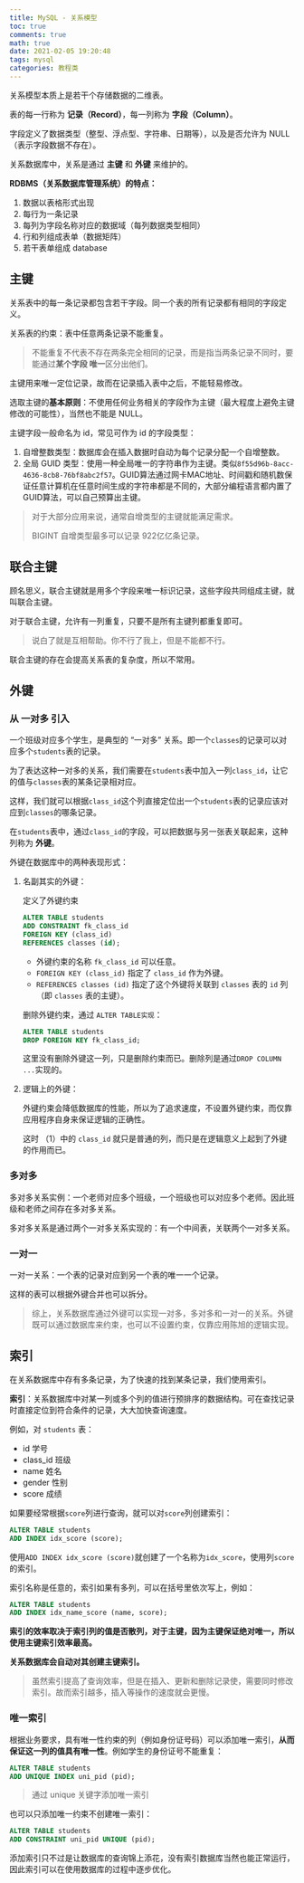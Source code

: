 ```yaml
---
title: MySQL - 关系模型
toc: true
comments: true
math: true
date: 2021-02-05 19:20:48
tags: mysql
categories: 教程类
---
```



关系模型本质上是若干个存储数据的二维表。

表的每一行称为 **记录（Record）**，每一列称为 **字段（Column）**。

字段定义了数据类型（整型、浮点型、字符串、日期等），以及是否允许为 NULL（表示字段数据不存在）。

关系数据库中，关系是通过 **主键** 和 **外键** 来维护的。

<!--more-->

**RDBMS（关系数据库管理系统）的特点：**

1. 数据以表格形式出现
2. 每行为一条记录
3. 每列为字段名称对应的数据域（每列数据类型相同）
4. 行和列组成表单（数据矩阵）
5. 若干表单组成 database

## 主键

关系表中的每一条记录都包含若干字段。同一个表的所有记录都有相同的字段定义。

关系表的约束：表中任意两条记录不能重复。

> 不能重复不代表不存在两条完全相同的记录，而是指当两条记录不同时，要能通过**某个字段 唯一**区分出他们。

主键用来唯一定位记录，故而在记录插入表中之后，不能轻易修改。

选取主键的**基本原则**：不使用任何业务相关的字段作为主键（最大程度上避免主键修改的可能性），当然也不能是 NULL。

主键字段一般命名为 id，常见可作为 id 的字段类型：

1. 自增整数类型：数据库会在插入数据时自动为每个记录分配一个自增整数。
2. 全局 GUID 类型：使用一种全局唯一的字符串作为主键。类似`8f55d96b-8acc-4636-8cb8-76bf8abc2f57`。GUID算法通过网卡MAC地址、时间戳和随机数保证任意计算机在任意时间生成的字符串都是不同的，大部分编程语言都内置了GUID算法，可以自己预算出主键。

> 对于大部分应用来说，通常自增类型的主键就能满足需求。
>
> BIGINT 自增类型最多可以记录 922亿亿条记录。



## 联合主键

顾名思义，联合主键就是用多个字段来唯一标识记录，这些字段共同组成主键，就叫联合主键。

对于联合主键，允许有一列重复，只要不是所有主键列都重复即可。

> 说白了就是互相帮助。你不行了我上，但是不能都不行。

联合主键的存在会提高关系表的复杂度，所以不常用。



## 外键

### 从 一对多 引入

一个班级对应多个学生，是典型的 “一对多” 关系。即一个`classes`的记录可以对应多个`students`表的记录。

为了表达这种一对多的关系，我们需要在`students`表中加入一列`class_id`，让它的值与`classes`表的某条记录相对应。

这样，我们就可以根据`class_id`这个列直接定位出一个`students`表的记录应该对应到`classes`的哪条记录。

在`students`表中，通过`class_id`的字段，可以把数据与另一张表关联起来，这种列称为 **外键**。

外键在数据库中的两种表现形式：

1. 名副其实的外键：

    定义了外键约束

    ```sql
    ALTER TABLE students
    ADD CONSTRAINT fk_class_id
    FOREIGN KEY (class_id)
    REFERENCES classes (id);
    ```

    - 外键约束的名称 `fk_class_id` 可以任意。
    - `FOREIGN KEY (class_id)` 指定了 `class_id` 作为外键。
    - `REFERENCES classes (id)` 指定了这个外键将关联到 `classes` 表的 `id` 列（即 `classes` 表的主键）。

    删除外键约束，通过 `ALTER TABLE实现`：

    ```sql
    ALTER TABLE students
    DROP FOREIGN KEY fk_class_id;
    ```

    这里没有删除外键这一列，只是删除约束而已。删除列是通过`DROP COLUMN ...`实现的。

2. 逻辑上的外键：

    外键约束会降低数据库的性能，所以为了追求速度，不设置外键约束，而仅靠应用程序自身来保证逻辑的正确性。

    这时 （1）中的 `class_id` 就只是普通的列，而只是在逻辑意义上起到了外键的作用而已。

### 多对多

多对多关系实例：一个老师对应多个班级，一个班级也可以对应多个老师。因此班级和老师之间存在多对多关系。

多对多关系是通过两个一对多关系实现的：有一个中间表，关联两个一对多关系。

### 一对一

一对一关系：一个表的记录对应到另一个表的唯一一个记录。

这样的表可以根据外键合并也可以拆分。



> 综上，关系数据库通过外键可以实现一对多，多对多和一对一的关系。外键既可以通过数据库来约束，也可以不设置约束，仅靠应用陈旭的逻辑实现。



## 索引

在关系数据库中存有多条记录，为了快速的找到某条记录，我们使用索引。

**索引**：关系数据库中对某一列或多个列的值进行预排序的数据结构。可在查找记录时直接定位到符合条件的记录，大大加快查询速度。

例如，对 `students` 表：

- id 学号
- class_id 班级
- name 姓名
- gender 性别
- score 成绩

如果要经常根据`score`列进行查询，就可以对`score`列创建索引：

```sql
ALTER TABLE students
ADD INDEX idx_score (score);
```

使用`ADD INDEX idx_score (score)`就创建了一个名称为`idx_score`，使用列`score`的索引。

索引名称是任意的，索引如果有多列，可以在括号里依次写上，例如：

```sql
ALTER TABLE students
ADD INDEX idx_name_score (name, score);
```

**索引的效率取决于索引列的值是否散列，对于主键，因为主键保证绝对唯一，所以使用主键索引效率最高。**

**关系数据库会自动对其创建主键索引。**

> 虽然索引提高了查询效率，但是在插入、更新和删除记录使，需要同时修改索引。故而索引越多，插入等操作的速度就会更慢。

### 唯一索引

根据业务要求，具有唯一性约束的列（例如身份证号码）可以添加唯一索引，**从而保证这一列的值具有唯一性**。例如学生的身份证号不能重复：

```sql
ALTER TABLE students
ADD UNIQUE INDEX uni_pid (pid);
```

> 通过 unique 关键字添加唯一索引

也可以只添加唯一约束不创建唯一索引：

```sql
ALTER TABLE students
ADD CONSTRAINT uni_pid UNIQUE (pid);
```

添加索引只不过是让数据库的查询锦上添花，没有索引数据库当然也能正常运行，因此索引可以在使用数据库的过程中逐步优化。


